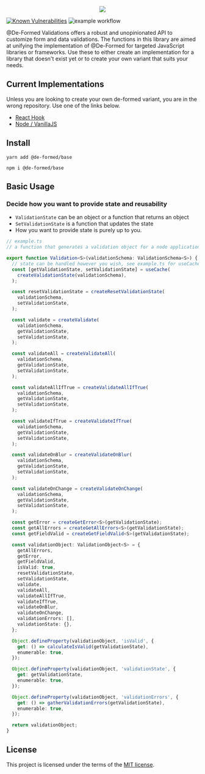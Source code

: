 <p align="center">
  <img src="https://user-images.githubusercontent.com/35798153/157611790-96f35e8b-ee4f-44e4-b3c9-1864900a02f2.png" />
</p>

[![Known Vulnerabilities](https://snyk.io/test/github/prescottbreeden/de-formed/badge.svg)](https://snyk.io/test/github/prescottbreeden/de-formed)
![example workflow](https://github.com/prescottbreeden/de-formed/actions/workflows/main.yml/badge.svg)

@De-Formed Validations offers a robust and unopinionated API to customize form and data validations. The functions in this library are aimed at unifying the implementation of @De-Formed for targeted JavaScript libraries or frameworks. Use these to either create an implementation for a library that doesn't exist yet or to create your own variant that suits your needs.

## Current Implementations
Unless you are looking to create your own de-formed variant, you are in the wrong repository. Use one of the links below.
- [React Hook](https://github.com/prescottbreeden/de-formed-validations-react) 
- [Node / VanillaJS](https://github.com/prescottbreeden/de-formed-validations-node) 

## Install
```
yarn add @de-formed/base
```
```
npm i @de-formed/base
```
## Basic Usage

### Decide how you want to provide state and reusability
- `ValidationState` can be an object or a function that returns an object
- `SetValidationState` is a function that updates the state
- How you want to provide state is purely up to you.

```ts
// example.ts
// a function that generates a validation object for a node application

export function Validation<S>(validationSchema: ValidationSchema<S>) {
  // state can be handled however you wish, see example.ts for useCache code
  const [getValidationState, setValidationState] = useCache(
    createValidationState(validationSchema),
  );

  const resetValidationState = createResetValidationState(
    validationSchema,
    setValidationState,
  );

  const validate = createValidate(
    validationSchema,
    getValidationState,
    setValidationState,
  );

  const validateAll = createValidateAll(
    validationSchema,
    getValidationState,
    setValidationState,
  );

  const validateAllIfTrue = createValidateAllIfTrue(
    validationSchema,
    getValidationState,
    setValidationState,
  );

  const validateIfTrue = createValidateIfTrue(
    validationSchema,
    getValidationState,
    setValidationState,
  );

  const validateOnBlur = createValidateOnBlur(
    validationSchema,
    getValidationState,
    setValidationState,
  );

  const validateOnChange = createValidateOnChange(
    validationSchema,
    getValidationState,
    setValidationState,
  );

  const getError = createGetError<S>(getValidationState);
  const getAllErrors = createGetAllErrors<S>(getValidationState);
  const getFieldValid = createGetFieldValid<S>(getValidationState);

  const validationObject: ValidationObject<S> = {
    getAllErrors,
    getError,
    getFieldValid,
    isValid: true,
    resetValidationState,
    setValidationState,
    validate,
    validateAll,
    validateAllIfTrue,
    validateIfTrue,
    validateOnBlur,
    validateOnChange,
    validationErrors: [],
    validationState: {},
  };

  Object.defineProperty(validationObject, 'isValid', {
    get: () => calculateIsValid(getValidationState),
    enumerable: true,
  });

  Object.defineProperty(validationObject, 'validationState', {
    get: getValidationState,
    enumerable: true,
  });

  Object.defineProperty(validationObject, 'validationErrors', {
    get: () => gatherValidationErrors(getValidationState),
    enumerable: true,
  });

  return validationObject;
}
```

## License

This project is licensed under the terms of the [MIT license](/LICENSE).
